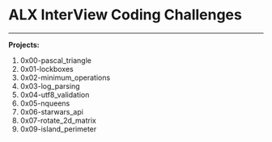 # ALX InterView Coding Challenges
---
**Projects:**

1. 0x00-pascal_triangle
2. 0x01-lockboxes
3. 0x02-minimum_operations
4. 0x03-log_parsing
5. 0x04-utf8_validation
6. 0x05-nqueens
7. 0x06-starwars_api
8. 0x07-rotate_2d_matrix
9. 0x09-island_perimeter
